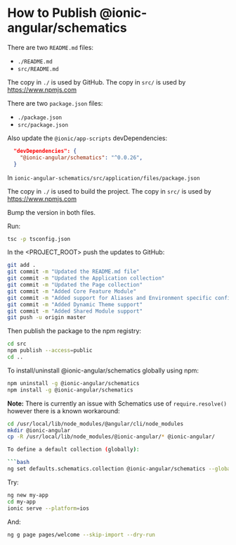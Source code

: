 # How to Publish @ionic-angular/schematics

There are two `README.md` files:
- `./README.md`
- `src/README.md`

The copy in `./` is used by GitHub.
The copy in `src/` is used by https://www.npmjs.com

There are two `package.json` files:
- `./package.json`
- `src/package.json`

Also update the `@ionic/app-scripts` devDependencies:

```json
  "devDependencies": {
    "@ionic-angular/schematics": "^0.0.26",
  }
```

In `ionic-angular-schematics/src/application/files/package.json`

The copy in `./` is used to build the project.
The copy in `src/` is used by https://www.npmjs.com

Bump the version in both files.

Run:
```bash
tsc -p tsconfig.json
```

In the <PROJECT_ROOT> push the updates to GitHub:

```bash
git add .
git commit -m "Updated the README.md file"
git commit -m "Updated the Application collection"
git commit -m "Updated the Page collection"
git commit -m "Added Core Feature Module"
git commit -m "Added support for Aliases and Environment specific configuration"
git commit -m "Added Dynamic Theme support"
git commit -m "Added Shared Module support"
git push -u origin master
```

Then publish the package to the npm registry:
```bash
cd src
npm publish --access=public
cd ..
```

To install/uninstall @ionic-angular/schematics globally using npm:

```bash
npm uninstall -g @ionic-angular/schematics
npm install -g @ionic-angular/schematics
```

**Note:** There is currently an issue with Schematics use of `require.resolve()` however there is a known workaround:

```bash
cd /usr/local/lib/node_modules/@angular/cli/node_modules
mkdir @ionic-angular
cp -R /usr/local/lib/node_modules/@ionic-angular/* @ionic-angular/

To define a default collection (globally):

```bash
ng set defaults.schematics.collection @ionic-angular/schematics --global
```

Try:

```bash
ng new my-app
cd my-app
ionic serve --platform=ios
```

And:

```bash
ng g page pages/welcome --skip-import --dry-run
```


